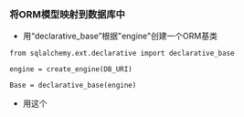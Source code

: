 ### 将ORM模型映射到数据库中

* 用“declarative\_base”根据"engine"创建一个ORM基类

```
from sqlalchemy.ext.declarative import declarative_base

engine = create_engine(DB_URI)

Base = declarative_base(engine)
```

* 用这个



